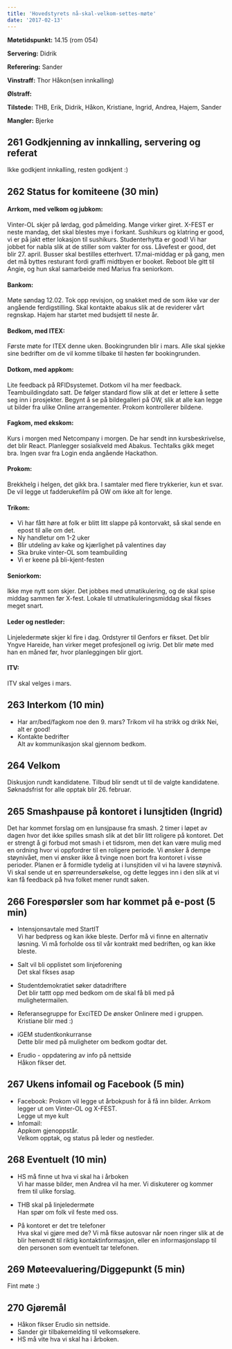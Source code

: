 ```yaml
---
title: 'Hovedstyrets nå-skal-velkom-settes-møte'
date: '2017-02-13'
---
```


**Møtetidspunkt:** 14.15 (rom 054)

**Servering:** Didrik  

**Referering:** Sander  

**Vinstraff:** Thor Håkon(sen innkalling)  

**Ølstraff:**  

**Tilstede:** THB, Erik, Didrik, Håkon, Kristiane, Ingrid, Andrea, Hajem, Sander  

**Mangler:** Bjerke  

## 261 Godkjenning av innkalling, servering og referat 
Ikke godkjent innkalling, resten godkjent :)  

## 262 Status for komiteene (30 min)

#### Arrkom, med velkom og jubkom:
Vinter-OL skjer på lørdag, god påmelding. Mange virker giret. X-FEST er neste mandag, det skal blestes mye i forkant. Sushikurs og klatring er good, vi er på jakt etter lokasjon til sushikurs. Studenterhytta er good! Vi har jobbet for nabla slik at de stiller som vakter for oss. Låvefest er good, det blir 27. april. Busser skal bestilles etterhvert. 17.mai-middag er på gang, men det må byttes resturant fordi graffi midtbyen er booket. Reboot ble gitt til Angie, og hun skal samarbeide med Marius fra seniorkom.

#### Bankom:  
Møte søndag 12.02. Tok opp revisjon, og snakket med de som ikke var der angående ferdigstilling. Skal kontakte abakus slik at de reviderer vårt regnskap. Hajem har startet med budsjett til neste år.

#### Bedkom, med ITEX:  
Første møte for ITEX denne uken. Bookingrunden blir i mars. Alle skal sjekke sine bedrifter om de vil komme tilbake til høsten før bookingrunden. 

#### Dotkom, med appkom:
Lite feedback på RFIDsystemet. Dotkom vil ha mer feedback. Teambuildingdato satt. De følger standard flow slik at det er lettere å sette seg inn i prosjekter. Begynt å se på bildegalleri på OW, slik at alle kan legge ut bilder fra ulike Online arrangementer. Prokom kontrollerer bildene.

#### Fagkom, med ekskom:  
Kurs i morgen med Netcompany i morgen. De har sendt inn kursbeskrivelse, det blir React. Planlegger sosialkveld med Abakus. Techtalks gikk meget bra. Ingen svar fra Login enda angående Hackathon. 

#### Prokom:  
Brekkhelg i helgen, det gikk bra. I samtaler med flere trykkerier, kun et svar. De vil legge ut fadderukefilm på OW om ikke alt for lenge.

#### Trikom:  
 - Vi har fått høre at folk er blitt litt slappe på kontorvakt, så skal sende en epost til alle om det.  
- Ny handletur om 1-2 uker  
- Blir utdeling av kake og kjærlighet på valentines day  
- Ska bruke vinter-OL som teambuilding  
- Vi er keene på bli-kjent-festen  

#### Seniorkom: 
Ikke mye nytt som skjer. Det jobbes med utmatikulering, og de skal spise middag sammen før X-fest. Lokale til utmatikuleringsmiddag skal fikses meget snart.

#### Leder og nestleder:  
Linjeledermøte skjer kl fire i dag. Ordstyrer til Genfors er fikset. Det blir Yngve Hareide, han virker meget profesjonell og ivrig. Det blir møte med han en måned før, hvor planleggingen blir gjort.

#### ITV: 
ITV skal velges i mars. 

## 263 Interkom (10 min) 
- Har arr/bed/fagkom noe den 9. mars? Trikom vil ha strikk og drikk
Nei, alt er good!  
- Kontakte bedrifter  
Alt av kommunikasjon skal gjennom bedkom.

## 264 Velkom
Diskusjon rundt kandidatene. Tilbud blir sendt ut til de valgte kandidatene. Søknadsfrist for alle opptak blir 26. februar. 

## 265 Smashpause på kontoret i lunsjtiden (Ingrid)   
Det har kommet forslag om en lunsjpause fra smash. 2 timer i løpet av dagen hvor det ikke spilles smash slik at det blir litt roligere på kontoret. Det er strengt å gi forbud mot smash i et tidsrom, men det kan være mulig med en ordning hvor vi oppfordrer til en roligere periode. Vi ønsker å dempe støynivået, men vi ønsker ikke å tvinge noen bort fra kontoret i visse perioder. Planen er å formidle tydelig at i lunsjtiden vil vi ha lavere støynivå. Vi skal sende ut en spørreundersøkelse, og dette legges inn i den slik at vi kan få feedback på hva folket mener rundt saken. 

## 266 Forespørsler som har kommet på e-post (5 min) 
- Intensjonsavtale med StartIT  
Vi har bedpress og kan ikke bleste. Derfor må vi finne en alternativ løsning. Vi må forholde oss til vår kontrakt med bedriften, og kan ikke bleste.  

- Salt vil bli opplistet som linjeforening  
Det skal fikses asap  

- Studentdemokratiet søker datadriftere  
Det blir tattt opp med bedkom om de skal få bli med på mulighetermailen.  

- Referansegruppe for ExciTED
De ønsker Onlinere med i gruppen. Kristiane blir med :)  

- iGEM studentkonkurranse  
Dette blir med på muligheter om bedkom godtar det.  

- Erudio - oppdatering av info på nettside  
Håkon fikser det.  

## 267 Ukens infomail og Facebook (5 min)  
- Facebook:
Prokom vil legge ut årbokpush for å få inn bilder.
Arrkom legger ut om Vinter-OL og X-FEST.  
Legge ut mye kult
- Infomail:  
Appkom gjenoppstår.  
Velkom opptak, og status på leder og nestleder.   
## 268 Eventuelt (10 min)
- HS må finne ut hva vi skal ha i årboken  
Vi har masse bilder, men Andrea vil ha mer. Vi diskuterer og kommer frem til ulike forslag.  
- THB skal på linjeledermøte  
Han spør om folk vil feste med oss.  

- På kontoret er det tre telefoner  
Hva skal vi gjøre med de? Vi må fikse autosvar når noen ringer slik at de blir henvendt til riktig kontaktinformasjon, eller en informasjonslapp til den personen som eventuelt tar telefonen.  

## 269 Møteevaluering/Diggepunkt (5 min)
Fint møte :)  

## 270 Gjøremål
- Håkon fikser Erudio sin nettside.  
- Sander gir tilbakemelding til velkomsøkere.  
- HS må vite hva vi skal ha i årboken.
